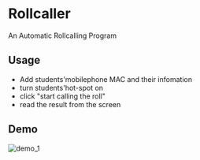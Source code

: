 # Rollcaller
An Automatic Rollcalling Program

## Usage
- Add students'mobilephone MAC and their infomation
- turn students'hot-spot on
- click "start calling the roll"
- read the result from the screen

## Demo
![demo_1](https://github.com/1t4chi/Rollcaller/edit/master/DemoPic/1.jpg)
